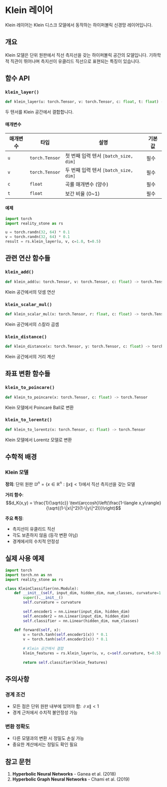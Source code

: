 # Klein 레이어

Klein 레이어는 Klein 디스크 모델에서 동작하는 하이퍼볼릭 신경망 레이어입니다.

## 개요

Klein 모델은 단위 원판에서 직선 측지선을 갖는 하이퍼볼릭 공간의 모델입니다. 기하학적 직관이 뛰어나며 측지선이 유클리드 직선으로 표현되는 특징이 있습니다.

## 함수 API

### `klein_layer()`

```python
def klein_layer(u: torch.Tensor, v: torch.Tensor, c: float, t: float) -> torch.Tensor
```

두 텐서를 Klein 공간에서 결합합니다.

#### 매개변수

| 매개변수 | 타입 | 설명 | 기본값 |
|----------|------|------|--------|
| `u` | `torch.Tensor` | 첫 번째 입력 텐서 `[batch_size, dim]` | 필수 |
| `v` | `torch.Tensor` | 두 번째 입력 텐서 `[batch_size, dim]` | 필수 |
| `c` | `float` | 곡률 매개변수 (양수) | 필수 |
| `t` | `float` | 보간 비율 (0~1) | 필수 |

#### 예제

```python
import torch
import reality_stone as rs

u = torch.randn(32, 64) * 0.1
v = torch.randn(32, 64) * 0.1
result = rs.klein_layer(u, v, c=1.0, t=0.5)
```

## 관련 연산 함수들

### `klein_add()`

```python
def klein_add(u: torch.Tensor, v: torch.Tensor, c: float) -> torch.Tensor
```

Klein 공간에서의 덧셈 연산

### `klein_scalar_mul()`

```python
def klein_scalar_mul(x: torch.Tensor, r: float, c: float) -> torch.Tensor
```

Klein 공간에서의 스칼라 곱셈

### `klein_distance()`

```python
def klein_distance(x: torch.Tensor, y: torch.Tensor, c: float) -> torch.Tensor
```

Klein 공간에서의 거리 계산

## 좌표 변환 함수들

### `klein_to_poincare()`

```python
def klein_to_poincare(x: torch.Tensor, c: float) -> torch.Tensor
```

Klein 모델에서 Poincaré Ball로 변환

### `klein_to_lorentz()`

```python
def klein_to_lorentz(x: torch.Tensor, c: float) -> torch.Tensor
```

Klein 모델에서 Lorentz 모델로 변환

## 수학적 배경

### Klein 모델

**정의**: 단위 원판 $\mathbb{D}^n = \{x \in \mathbb{R}^n : \|x\| < 1\}$에서 직선 측지선을 갖는 모델

**거리 함수**:
$$d_K(x,y) = \frac{1}{\sqrt{c}} \text{arccosh}\left(\frac{1-\langle x,y\rangle}{\sqrt{(1-\|x\|^2)(1-\|y\|^2)}}\right)$$

**주요 특징**:
- 측지선이 유클리드 직선
- 각도 보존하지 않음 (등각 변환 아님)
- 경계에서의 수치적 안정성

## 실제 사용 예제

```python
import torch
import torch.nn as nn
import reality_stone as rs

class KleinClassifier(nn.Module):
    def __init__(self, input_dim, hidden_dim, num_classes, curvature=1.0):
        super().__init__()
        self.curvature = curvature
        
        self.encoder1 = nn.Linear(input_dim, hidden_dim)
        self.encoder2 = nn.Linear(input_dim, hidden_dim)
        self.classifier = nn.Linear(hidden_dim, num_classes)
        
    def forward(self, x):
        u = torch.tanh(self.encoder1(x)) * 0.1
        v = torch.tanh(self.encoder2(x)) * 0.1
        
        # Klein 공간에서 결합
        klein_features = rs.klein_layer(u, v, c=self.curvature, t=0.5)
        
        return self.classifier(klein_features)
```

## 주의사항

### 경계 조건
- 모든 점은 단위 원판 내부에 있어야 함: $\|x\| < 1$
- 경계 근처에서 수치적 불안정성 가능

### 변환 정확도
- 다른 모델과의 변환 시 정밀도 손실 가능
- 중요한 계산에서는 정밀도 확인 필요

## 참고 문헌

1. **Hyperbolic Neural Networks** - Ganea et al. (2018)
2. **Hyperbolic Graph Neural Networks** - Chami et al. (2019) 